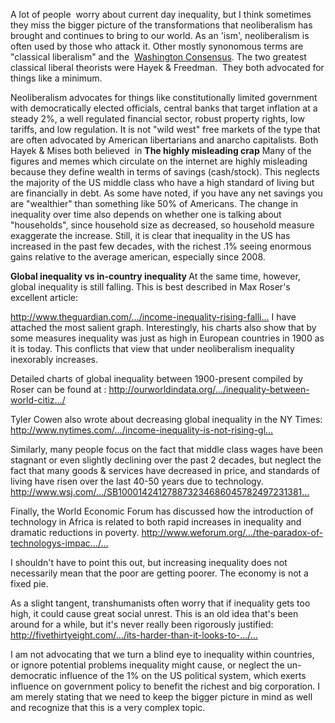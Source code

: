 A lot of people  worry about current day inequality, but I think sometimes they miss the bigger picture of the transformations that neoliberalism has brought and continues to bring to our world. As an 'ism', neoliberalism is often used by those who attack it. Other mostly synonomous terms are "classical liberalism" and the  <a href="https://en.wikipedia.org/wiki/Washington_Consensus">Washington Consensus</a>. The two greatest classical liberal theorists were Hayek &amp; Freedman.  They both advocated for things like a minimum.

Neoliberalism advocates for things like constitutionally limited government with democratically elected officials, central banks that target inflation at a steady 2%, a well regulated financial sector, robust property rights, low tariffs, and low regulation. It is not "wild west" free markets of the type that are often advocated by American libertarians and anarcho capitalists. Both Hayek &amp; Mises both believed  in
<strong>The highly misleading crap</strong>
Many of the figures and memes which circulate on the internet are highly misleading because they define wealth in terms of savings (cash/stock). This neglects the majority of the US middle class who have a high standard of living but are financially in debt. As some have noted, if you have any net savings you are "wealthier" than something like 50% of Americans. The change in inequality over time also depends on whether one is talking about "households", since household size as decreased, so household measure exaggerate the increase. Still, it is clear that inequality in the US has increased in the past few decades, with the richest .1% seeing enormous gains relative to the average american, especially since 2008.

<strong>Global inequality vs in-country inequality
</strong>At the same time, however, global inequality is still falling. This is best described in Max Roser's excellent article:

<a href="http://l.facebook.com/l.php?u=http%3A%2F%2Fwww.theguardian.com%2Fnews%2Fdatablog%2F2015%2Fmar%2F27%2Fincome-inequality-rising-falling-worlds-richest-poorest&amp;h=SAQFeiVTiAQEyHJpxkCajIgQBjIy7nGcD-D2E1mFqLVzX6A&amp;enc=AZOq-RgckYfGhL9Je87ZeOZBRamqMayY1khde-zrR2zQi0ajFxcW11hPFQSEN_Iksab_RzIa31AmpnhMseZTUfRQUP46MHn4r_T1PbR_he4fj4CFNEZ7HTuYC4LVvIr9bvlvriie7NOx1KJvVMDEhqsk3ZudwbZYtzy88yKk_MquLw&amp;s=1" target="_blank" rel="nofollow noopener">http://www.theguardian.com/…/income-inequality-rising-falli…</a>
I have attached the most salient graph. Interestingly, his charts also show that by some measures inequality was just as high in European countries in 1900 as it is today. This conflicts that view that under neoliberalism inequality inexorably increases.

Detailed charts of global inequality between 1900-present compiled by Roser can be found at :
<a href="http://l.facebook.com/l.php?u=http%3A%2F%2Fourworldindata.org%2Fdata%2Fgrowth-and-distribution-of-prosperity%2Finequality-between-world-citizens%2F&amp;h=4AQGo0BdEAQERbEyUjBoHeu7SWMufxke8zgCiNRYJPAngWA&amp;enc=AZOXwmvrvBpL9_P5N32R_e9cNDc885HXyi0Nlqx7WJWLbS_xXMMJna8OnpzFww0fK4GnOFIDyQkWxjX_585iMN8YkjMY9VR5-12ZSEorteV0axkxLBjeRADZaUMNFg1jEsmjVdi6_8ArNyNCa8Pa7CgTSY0CdYd5TDoK2L0HGjTOfA&amp;s=1" target="_blank" rel="nofollow noopener">http://ourworldindata.org/…/inequality-between-world-citiz…/</a>

Tyler Cowen also wrote about decreasing global inequality in the NY Times:
<a href="http://l.facebook.com/l.php?u=http%3A%2F%2Fwww.nytimes.com%2F2014%2F07%2F20%2Fupshot%2Fincome-inequality-is-not-rising-globally-its-falling-.html&amp;h=GAQEM7dxMAQGPBpEHmNarnU64zwyTFG8O1-BR7Ae5b3hVEw&amp;enc=AZNU_ZGKvAf4xly7jOgr9v1CwhSOmurvAdcx4Mgs1t9MylBXcvxlFnKt2F45Mo8t5oigKXBHg1b_j1nEr8eRBVsTMQz2LruvbwQlrpuUcBsZTtIY2GVW-KuNV9wJzvRIC8hRvSqBx01T2S9c-u-AOyrWqjHHlNIivcHJ2zGvI1IJuw&amp;s=1" target="_blank" rel="nofollow noopener">http://www.nytimes.com/…/income-inequality-is-not-rising-gl…</a>

Similarly, many people focus on the fact that middle class wages have been stagnant or even slightly declining over the past 2 decades, but neglect the fact that many goods &amp; services have decreased in price, and standards of living have risen over the last 40-50 years due to technology.
<a href="http://l.facebook.com/l.php?u=http%3A%2F%2Fwww.wsj.com%2Farticles%2FSB10001424127887323468604578249723138161566&amp;h=aAQGjkCbvAQE5SAg51LI60pWLnkyXmgge97ms3lxwufQXRg&amp;enc=AZO5FE5abB-Q4dPZdoIqYDmIPu3rLvdReU2mtH-4Xb5YfC03s37zjokovInhxS_fg15gCzirN3v_Kk5rGgTIlm--NS7O9mhAZK_6PfYYhrJEVeDZDrGDpe0kF7rjqqNS6_eFjKt2VDbcMZYWI8G-ozxCn7P06oflvt7MAKqIELuEjQ&amp;s=1" target="_blank" rel="nofollow noopener">http://www.wsj.com/…/SB100014241278873234686045782497231381…</a>

Finally, the World Economic Forum has discussed how the introduction of technology in Africa is related to both rapid increases in inequality and dramatic reductions in poverty.
<a href="http://l.facebook.com/l.php?u=http%3A%2F%2Fwww.weforum.org%2Fagenda%2F2015%2F06%2Fthe-paradox-of-technologys-impact-on-inequality-in-africa%2F%3Futm_content%3Dbuffer7f35b%26utm_medium%3Dsocial%26utm_source%3Dfacebook.com%26utm_campaign%3Dbuffer&amp;h=aAQGjkCbvAQF2JHDcZEVNd5eMefgxluZbQghK4iuPdZXkBA&amp;enc=AZMqNE2o_PZZd8PC_pPCwWxXSxORLoUi3mkWRHyYD46Syjd3z840EnWY9x5ebwtM_xiRMD3aVj6gvxoAzcRfLEmSLGb_MQ8eKFxxv1W-9jfgyefI1ui7Olli71Rblah_in9VlzpWcm3WukBLIo4euFB5Uh7byqYe0WDIMqAdnKoYww&amp;s=1" target="_blank" rel="nofollow noopener">http://www.weforum.org/…/the-paradox-of-technologys-impac…/…</a>

I shouldn't have to point this out, but increasing inequality does not necessarily mean that the poor are getting poorer. The economy is not a fixed pie.

As a slight tangent, transhumanists often worry that if inequality gets too high, it could cause great social unrest. This is an old idea that's been around for a while, but it's never really been rigorously justified:
<a href="http://fivethirtyeight.com/features/its-harder-than-it-looks-to-link-inequality-with-global-turmoil/?ex_cid=538fb" target="_blank" rel="nofollow noopener">http://fivethirtyeight.com/…/its-harder-than-it-looks-to-…/…</a>

I am not advocating that we turn a blind eye to inequality within countries, or ignore potential problems inequality might cause, or neglect the un-democratic influence of the 1% on the US political system, which exerts influence on government policy to benefit the richest and big corporation. I am merely stating that we need to keep the bigger picture in mind as well and recognize that this is a very complex topic.
